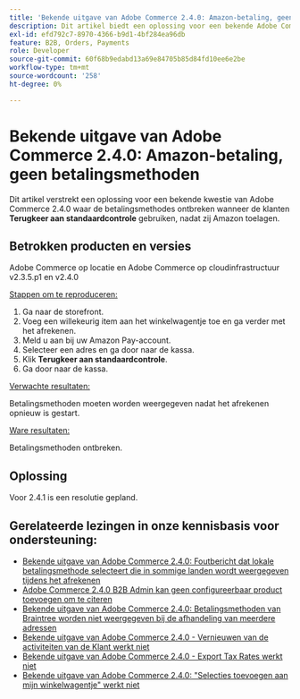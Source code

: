 ```yaml
---
title: 'Bekende uitgave van Adobe Commerce 2.4.0: Amazon-betaling, geen betalingsmethoden'
description: Dit artikel biedt een oplossing voor een bekende Adobe Commerce 2.4.0-probleem waarbij betalingsmethoden ontbreken wanneer klanten **Terug naar standaardafhandeling*** gebruiken nadat ze Amazon hebben ingeschakeld.
exl-id: efd792c7-8970-4366-b9d1-4bf284ea96db
feature: B2B, Orders, Payments
role: Developer
source-git-commit: 60f68b9edabd13a69e84705b85d84fd10ee6e2be
workflow-type: tm+mt
source-wordcount: '258'
ht-degree: 0%

---
```


# Bekende uitgave van Adobe Commerce 2.4.0: Amazon-betaling, geen betalingsmethoden

Dit artikel verstrekt een oplossing voor een bekende kwestie van Adobe Commerce 2.4.0 waar de betalingsmethodes ontbreken wanneer de klanten **Terugkeer aan standaardcontrole** gebruiken, nadat zij Amazon toelagen.

## Betrokken producten en versies

Adobe Commerce op locatie en Adobe Commerce op cloudinfrastructuur v2.3.5.p1 en v2.4.0

<u> Stappen om te reproduceren:</u>

1. Ga naar de storefront.
1. Voeg een willekeurig item aan het winkelwagentje toe en ga verder met het afrekenen.
1. Meld u aan bij uw Amazon Pay-account.
1. Selecteer een adres en ga door naar de kassa.
1. Klik **Terugkeer aan standaardcontrole**.
1. Ga door naar de kassa.

<u> Verwachte resultaten:</u>

Betalingsmethoden moeten worden weergegeven nadat het afrekenen opnieuw is gestart.

<u> Ware resultaten:</u>

Betalingsmethoden ontbreken.

## Oplossing

Voor 2.4.1 is een resolutie gepland.

## Gerelateerde lezingen in onze kennisbasis voor ondersteuning:

* [Bekende uitgave van Adobe Commerce 2.4.0: Foutbericht dat lokale betalingsmethode selecteert die in sommige landen wordt weergegeven tijdens het afrekenen](/help/troubleshooting/payments/magento-2-4-0-checkout-error-selecting-local-payments.md)
* [Adobe Commerce 2.4.0 B2B Admin kan geen configureerbaar product toevoegen om te citeren](/help/troubleshooting/miscellaneous/magento-2-4-0-b2b-admin-can-t-add-configurable-product-to-quote.md)
* [Bekende uitgave van Adobe Commerce 2.4.0: Betalingsmethoden van Braintree worden niet weergegeven bij de afhandeling van meerdere adressen](/help/troubleshooting/payments/magento-2-4-0-braintree-not-in-multiple-addresses-checkout.md)
* [Bekende uitgave van Adobe Commerce 2.4.0 - Vernieuwen van de activiteiten van de Klant werkt niet](/help/troubleshooting/miscellaneous/magento-2-4-0-refresh-on-customer-activities-does-not-work.md)
* [Bekende uitgave van Adobe Commerce 2.4.0 - Export Tax Rates werkt niet](/help/troubleshooting/miscellaneous/magento-2-4-0-known-issue-export-tax-rates-does-not-work.md)
* [Bekende uitgave van Adobe Commerce 2.4.0: &quot;Selecties toevoegen aan mijn winkelwagentje&quot; werkt niet](/help/troubleshooting/miscellaneous/magento-2-4-0-add-selections-to-my-cart-does-not-work.md)
